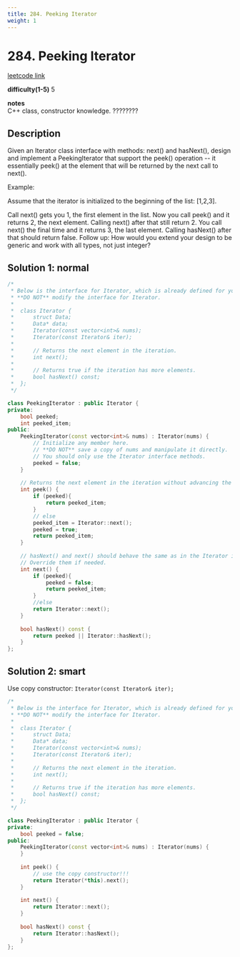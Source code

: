 ```yaml
---
title: 284. Peeking Iterator
weight: 1
---
```

# 284. Peeking Iterator
[leetcode link](https://leetcode.com/problems/peeking-iterator/)

**difficulty(1-5)** 
5

**notes**   
C++ class, constructor knowledge.
????????

## Description
Given an Iterator class interface with methods: next() and hasNext(), design and implement a PeekingIterator that support the peek() operation -- it essentially peek() at the element that will be returned by the next call to next().

Example:

Assume that the iterator is initialized to the beginning of the list: [1,2,3].

Call next() gets you 1, the first element in the list.
Now you call peek() and it returns 2, the next element. Calling next() after that still return 2. 
You call next() the final time and it returns 3, the last element. 
Calling hasNext() after that should return false.
Follow up: How would you extend your design to be generic and work with all types, not just integer?

## Solution 1: normal

```c++
/*
 * Below is the interface for Iterator, which is already defined for you.
 * **DO NOT** modify the interface for Iterator.
 *
 *  class Iterator {
 *		struct Data;
 * 		Data* data;
 *		Iterator(const vector<int>& nums);
 * 		Iterator(const Iterator& iter);
 *
 * 		// Returns the next element in the iteration.
 *		int next();
 *
 *		// Returns true if the iteration has more elements.
 *		bool hasNext() const;
 *	};
 */

class PeekingIterator : public Iterator {
private:
    bool peeked;
    int peeked_item;
public:
	PeekingIterator(const vector<int>& nums) : Iterator(nums) {
	    // Initialize any member here.
	    // **DO NOT** save a copy of nums and manipulate it directly.
	    // You should only use the Iterator interface methods.
	    peeked = false;
	}
	
    // Returns the next element in the iteration without advancing the iterator.
	int peek() {
        if (peeked){
            return peeked_item;
        }
        // else
        peeked_item = Iterator::next();
        peeked = true;
        return peeked_item;
	}
	
	// hasNext() and next() should behave the same as in the Iterator interface.
	// Override them if needed.
	int next() {
	    if (peeked){
            peeked = false;
            return peeked_item;
        }
        //else
        return Iterator::next();
	}
	
	bool hasNext() const {
	    return peeked || Iterator::hasNext();
	}
};
```

## Solution 2: smart
Use copy constructor: `Iterator(const Iterator& iter);`
```c++
/*
 * Below is the interface for Iterator, which is already defined for you.
 * **DO NOT** modify the interface for Iterator.
 *
 *  class Iterator {
 *		struct Data;
 * 		Data* data;
 *		Iterator(const vector<int>& nums);
 * 		Iterator(const Iterator& iter);
 *
 * 		// Returns the next element in the iteration.
 *		int next();
 *
 *		// Returns true if the iteration has more elements.
 *		bool hasNext() const;
 *	};
 */

class PeekingIterator : public Iterator {
private:
    bool peeked = false;
public:
	PeekingIterator(const vector<int>& nums) : Iterator(nums) {
	}
	
    int peek() {
        // use the copy constructor!!!
        return Iterator(*this).next();
	}
	
	int next() {
        return Iterator::next();
	}
	
	bool hasNext() const {
	    return Iterator::hasNext();
	}
};
```

